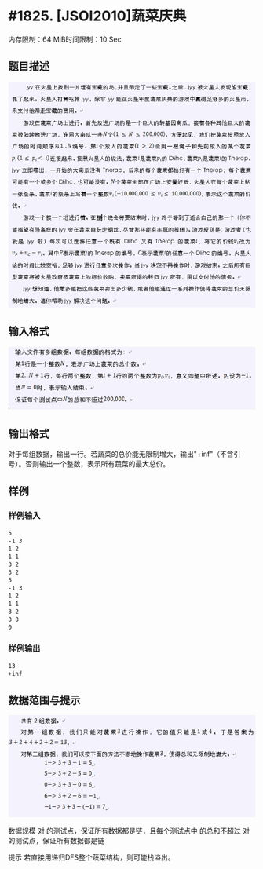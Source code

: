# #1825. [JSOI2010]蔬菜庆典

内存限制：64 MiB时间限制：10 Sec

## 题目描述

![](images/1825_1.jpg)

## 输入格式

![](images/1825_3.jpg)

## 输出格式

对于每组数据，输出一行。若蔬菜的总价能无限制增大，输出"+inf"（不含引号）。否则输出一个整数，表示所有蔬菜的最大总价。
 

## 样例

### 样例输入

    
    5
    -1 3
    1 2
    1 1
    3 2
    3 2
    5
    -1 3
    1 2
    1 1
    3 2
    3 3
    0
    
    
    

### 样例输出

    
    13
    +inf
    
    
    

## 数据范围与提示

![](images/1825_2.jpg) 

数据规模
对 的测试点，保证所有数据都是链，且每个测试点中 的总和不超过 
对 的测试点，保证所有数据都是链

提示
若直接用递归DFS整个蔬菜结构，则可能栈溢出。
